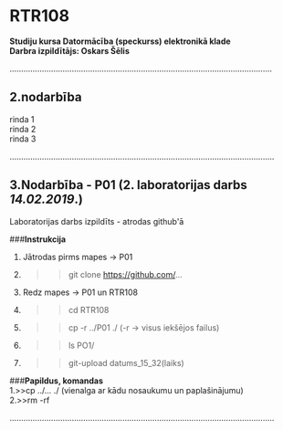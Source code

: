 # RTR108
**Studiju kursa Datormācība (speckurss) elektronikā klade**  
**Darbra izpildītājs: Oskars Šēlis**

..................................................................................................................

## **2.nodarbība**

rinda 1  
rinda 2  
rinda 3  

...................................................................................................................

## **3.Nodarbība - P01** (2. laboratorijas darbs *14.02.2019*.)

Laboratorijas darbs izpildīts - atrodas github'ā

###**Instrukcija**
1. Jātrodas pirms mapes -> P01
2. >>git clone https://github.com/...
3. Redz mapes -> P01 un RTR108
4. >>cd RTR108
5. >>cp -r ../P01 ./ (-r -> visus iekšējos failus)
6. >>ls PO1/
7. >>git-upload datums_15_32(laiks)

###**Papildus, komandas**  
1.>>cp ../..*.* ./ (vienalga ar kādu nosaukumu un paplašinājumu)  
2.>>rm -rf

...................................................................................................................



